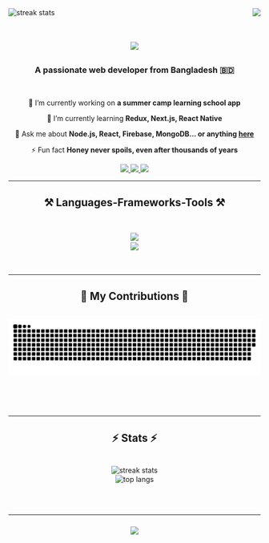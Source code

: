 <img align="right" src="https://visitor-badge.laobi.icu/badge?page_id=Mridul1x.Mridul1x" />
 <img width=390 src="https://github-readme-stats-git-masterrstaa-rickstaa.vercel.app/api/top-langs/?username=Mridul1x" alt="streak stats"/>
<h1 align="center">
  <a href="https://git.io/typing-svg">
    <img src="https://readme-typing-svg.herokuapp.com/?font=Righteous&size=35&center=true&vCenter=true&width=500&height=70&duration=4000&lines=Hi+There!+👋;+I'm+Mahamudul+Hasan+Medul!;" />
  </a>
</h1>

<h3 align="center">A passionate web developer from Bangladesh 🇧🇩</h3>

<br/>

<div align="center">
 
 🔭 I’m currently working on **a summer camp learning school app**

 🌱 I’m currently learning **Redux, Next.js, React Native**

 💬 Ask me about **Node.js, React, Firebase, MongoDB... or anything [here](https://www.linkedin.com/in/mahamudulhasanm/)**

 ⚡ Fun fact **Honey never spoils, even after thousands of years**
 
 </div>
 
<div align="center"> 
  <a href="mailto:mridulhasannn@gmail.com">
    <img src="https://img.shields.io/badge/Gmail-333333?style=for-the-badge&logo=gmail&logoColor=red" target="_blank" />
  </a>
  <a href="https://www.linkedin.com/in/mahamudulhasanm/" target="_blank">
    <img src="https://img.shields.io/badge/LinkedIn-0077B5?style=for-the-badge&logo=linkedin&logoColor=white" target="_blank" />
  </a>
  <a href="https://portfolio-14910.web.app/" target="_blank">
     <img src="https://img.shields.io/badge/Portfolio-FF5722?style=for-the-badge&logo=todoist&logoColor=white" target="_blank" /> <!-- sqlite, safari, google-chrome are other good icon options -->
  </a>
</div>

 <hr/>
 
<h2 align="center">⚒️ Languages-Frameworks-Tools ⚒️</h2>
<br/>
<p align="center">
  <a href="https://skillicons.dev">
    <img src="https://skillicons.dev/icons?i=nodejs,github,javascript,express,firebase,mongodb,c,java" /><br>
    <img src="https://skillicons.dev/icons?i=react,r,bootstrap,mui,mysql,flask,html,css,vscode,figma,git" />
  </a>
</p>

<br/>
<hr/>

<div align="center">
  <h2>🐍 My Contributions 🐍</h2>
  <br>
  <img alt="snake eating my contributions" src="https://github.com/Mridul1x/Mridul1x/blob/output/github-contribution-grid-snake.svg" />
  
  <br/><br/><br/>
</div>

<hr/>

<h2 align="center">⚡ Stats ⚡</h2>
<br>
<div align=center>
  <img width=390 src="https://streak-stats.demolab.com/?user=Mridul1x&count_private=true&theme=react&border_radius=10" alt="streak stats"/>
 <br/>
  <img width=325 align="center" src="https://github-readme-stats.vercel.app/api/top-langs/?username=Mridul1x&langs_count=8&layout=compact&theme=react&border_radius=10&size_weight=0.5&count_weight=0.5&exclude_repo=github-readme-stats" alt="top langs" />
</div>

<br/><br/>
<hr/>

<h3 align="center">
  <a href="https://git.io/typing-svg">
    <img src="https://readme-typing-svg.herokuapp.com/?font=Righteous&size=25&center=true&vCenter=true&width=500&height=70&duration=4000&lines=Thanks+for+visiting!+✌️;+Shoot+me+a+message+on+Linkedin!;I'm+always+down+to+collab+:)">
  </a>
</h1>
